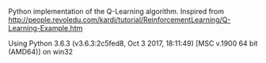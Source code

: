 Python implementation of the Q-Learning algorithm.
Inspired from http://people.revoledu.com/kardi/tutorial/ReinforcementLearning/Q-Learning-Example.htm

Using Python 3.6.3 (v3.6.3:2c5fed8, Oct  3 2017, 18:11:49) [MSC v.1900 64 bit (AMD64)] on win32


